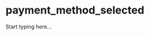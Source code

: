# payment_method_selected

<include from="Snippets-CheckoutAPI.md" element-id="snippet-header" />

Start typing here...